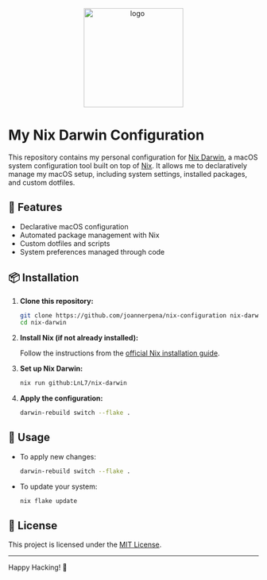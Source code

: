 <div align="center">
    <img src="https://daiderd.com/nix-darwin/images/nix-darwin.png" width="200px" alt="logo"/>
</div>

# My Nix Darwin Configuration

This repository contains my personal configuration for [Nix Darwin](https://daiderd.com/nix-darwin/), a macOS system configuration tool built on top of [Nix](https://nixos.org/). It allows me to declaratively manage my macOS setup, including system settings, installed packages, and custom dotfiles.

## 🚀 Features

- Declarative macOS configuration
- Automated package management with Nix
- Custom dotfiles and scripts
- System preferences managed through code

## 📦 Installation

1. **Clone this repository:**

   ```bash
   git clone https://github.com/joannerpena/nix-configuration nix-darwin
   cd nix-darwin
   ```

2. **Install Nix (if not already installed):**

   Follow the instructions from the [official Nix installation guide](https://nixos.org/download.html).

3. **Set up Nix Darwin:**

   ```bash
   nix run github:LnL7/nix-darwin
   ```

4. **Apply the configuration:**

   ```bash
   darwin-rebuild switch --flake .
   ```

## 🔧 Usage

- To apply new changes:

  ```bash
  darwin-rebuild switch --flake .
  ```

- To update your system:
  ```bash
  nix flake update
  ```

## 📄 License

This project is licensed under the [MIT License](LICENSE).

---

Happy Hacking! 🤘
